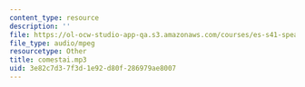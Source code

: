 ```yaml
---
content_type: resource
description: ''
file: https://ol-ocw-studio-app-qa.s3.amazonaws.com/courses/es-s41-speak-italian-with-your-mouth-full-spring-2012/3e82c7d37f3d1e92d80f286979ae8007_comestai.mp3
file_type: audio/mpeg
resourcetype: Other
title: comestai.mp3
uid: 3e82c7d3-7f3d-1e92-d80f-286979ae8007
---
```

